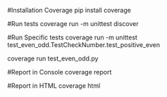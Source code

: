#Installation Coverage
pip install coverage

#Run tests
coverage run -m unittest discover

#Run Specific tests
coverage run -m unittest test_even_odd.TestCheckNumber.test_positive_even

coverage run test_even_odd.py

#Report in Console
coverage report

#Report in HTML
coverage html
